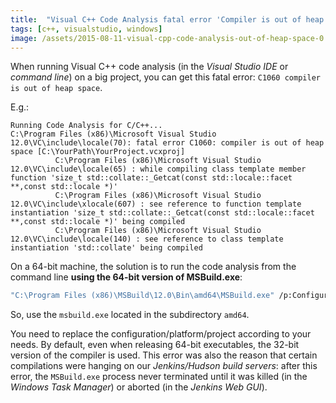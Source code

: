 ```yaml
---
title:  "Visual C++ Code Analysis fatal error 'Compiler is out of heap space'"
tags: [c++, visualstudio, windows]
image: /assets/2015-08-11-visual-cpp-code-analysis-out-of-heap-space-0.png
---
```


When running Visual C++ code analysis (in the *Visual Studio IDE* or *command line*) on a big project, you can get this fatal error: `C1060 compiler is out of heap space`. 

<!--more-->

E.g.:

```
Running Code Analysis for C/C++...
C:\Program Files (x86)\Microsoft Visual Studio 12.0\VC\include\locale(70): fatal error C1060: compiler is out of heap space [C:\YourPath\YourProject.vcxproj]
          C:\Program Files (x86)\Microsoft Visual Studio 12.0\VC\include\locale(65) : while compiling class template member function 'size_t std::collate::_Getcat(const std::locale::facet **,const std::locale *)'
          C:\Program Files (x86)\Microsoft Visual Studio 12.0\VC\include\xlocale(607) : see reference to function template instantiation 'size_t std::collate::_Getcat(const std::locale::facet **,const std::locale *)' being compiled
          C:\Program Files (x86)\Microsoft Visual Studio 12.0\VC\include\locale(140) : see reference to class template instantiation 'std::collate' being compiled
```

On a 64-bit machine, the solution is to run the code analysis from the command line **using the 64-bit version of MSBuild.exe**:

```bash
"C:\Program Files (x86)\MSBuild\12.0\Bin\amd64\MSBuild.exe" /p:Configuration=Release /p:Platform="x64" /p:RunCodeAnalysis=true "C:\YourPath\YourProject.vcxproj"
```

So, use the `msbuild.exe` located in the subdirectory `amd64`.

You need to replace the configuration/platform/project according to your needs.
By default, even when releasing 64-bit executables, the 32-bit version of the compiler is used.
This error was also the reason that certain compilations were hanging on our *Jenkins/Hudson build servers*: after this error, 
the `MSBuild.exe` process never terminated until it was killed (in the *Windows Task Manager*) or aborted (in the *Jenkins Web GUI*).
